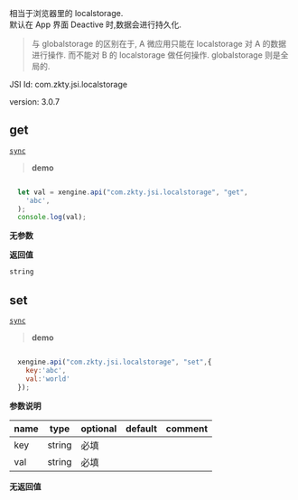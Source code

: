 


相当于浏览器里的 localstorage.  
默认在 App 界面 Deactive 时,数据会进行持久化. 

> 与 globalstorage 的区别在于,  A 微应用只能在 localstorage 对 A 的数据进行操作. 而不能对 B 的 localstorage 做任何操作.
> globalstorage 则是全局的.



JSI Id: com.zkty.jsi.localstorage

version: 3.0.7



## get
[`sync`](/docs/modules/模块-规范?id=jsi-调用)



> **demo**
``` js

  let val = xengine.api("com.zkty.jsi.localstorage", "get",
    'abc',
  );
  console.log(val);

``` 

**无参数**


**返回值**
``` js
string
``` 



## set
[`sync`](/docs/modules/模块-规范?id=jsi-调用)



> **demo**
``` js

  xengine.api("com.zkty.jsi.localstorage", "set",{
    key:'abc',
    val:'world'
  });

``` 

**参数说明**

| name                        | type      | optional | default   | comment  |
| --------------------------- | --------- | -------- | --------- |--------- |
| key | string | 必填 |  |  |
| val | string | 必填 |  |  |

**无返回值**


    

